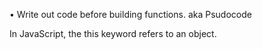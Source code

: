 • Write out code before building functions. aka Psudocode

In JavaScript, the this keyword refers to an object.